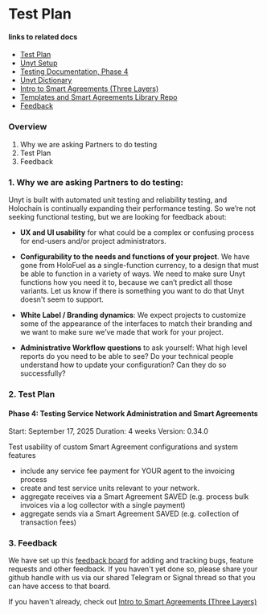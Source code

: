 # Test Plan 

#### links to related docs

- [Test Plan](./testing_docs/1_0_testing_plan.md)
- [Unyt Setup](../README.md)
- [Testing Documentation, Phase 4](./4_0_phase_4_testing_details.md)
- [Unyt Dictionary](./4_2_unyt-dictionary.md)
- [Intro to Smart Agreements (Three Layers)](./4_1_intro_to_smart_agreements.md)
- [Templates and Smart Agreements Library Repo](https://github.com/unytco/smart_agreement_library)
- [Feedback](https://github.com/orgs/unytco/projects/5/views/1)

### Overview
1. Why we are asking Partners to do testing
2. Test Plan
3. Feedback

### 1. Why we are asking Partners to do testing: 

Unyt is built with automated unit testing and reliability testing, and Holochain is continually expanding their performance testing. So we’re not seeking functional testing, but we are looking for feedback about:

*  **UX and UI usability** for what could be a complex or confusing process for end-users and/or project administrators.

* **Configurability to the needs and functions of your project**. We have gone from HoloFuel as a single-function currency, to a design that must be able to function in a variety of ways. We need to make sure Unyt functions how you need it to, because we can’t predict all those variants. Let us know if there is something you want to do that Unyt doesn't seem to support.

* **White Label / Branding dynamics**: We expect projects to customize some of the appearance of the interfaces to match their branding and we want to make sure we’ve made that work for your project.

* **Administrative Workflow questions** to ask yourself: What high level reports do you need to be able to see? Do your technical people understand how to update your configuration? Can they do so successfully? 

### 2. Test Plan

#### Phase 4: Testing Service Network Administration and Smart Agreements

Start: September 17, 2025
Duration: 4 weeks
Version: 0.34.0

Test usability of custom Smart Agreement configurations and system features

* include any service fee payment for YOUR agent to the invoicing process
* create and test service units relevant to your network.
* aggregate receives via a Smart Agreement SAVED (e.g. process bulk invoices via a log collector with a single payment)
* aggregate sends via a Smart Agreement SAVED (e.g. collection of transaction fees)


### 3. Feedback
We have set up this [feedback board](https://github.com/orgs/unytco/projects/5) for adding and tracking bugs, feature requests and other feedback. If you haven't yet done so, please share your github handle with us via our shared Telegram or Signal thread so that you can have access to that board.

If you haven't already, check out [Intro to Smart Agreements (Three Layers)](./4_1_intro_to_smart_agreements.md)
